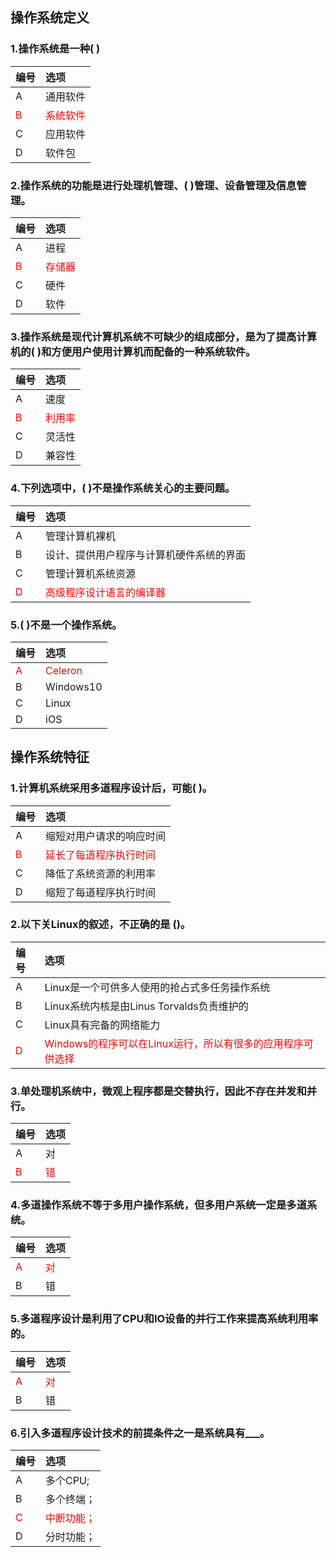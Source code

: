 ## 操作系统定义

### 1.操作系统是一种( )
|编号|选项|
|:-|:-|
|A|通用软件|
|<font color="red">B</font>|<font color="red">系统软件</font>|
|C|应用软件|
|D|软件包|

### 2.操作系统的功能是进行处理机管理、( )管理、设备管理及信息管理。
|编号|选项|
|:-|:-|
|A|进程|
|<font color="red">B</font>|<font color="red">存储器</font>|
|C|硬件|
|D|软件|

### 3.操作系统是现代计算机系统不可缺少的组成部分，是为了提高计算机的( )和方便用户使用计算机而配备的一种系统软件。
|编号|选项|
|:-|:-|
|A|速度|
|<font color="red">B</font>|<font color="red">利用率</font>|
|C|灵活性|
|D|兼容性|

### 4.下列选项中，( )不是操作系统关心的主要问题。
|编号|选项|
|:-|:-|
|A|管理计算机裸机|
|B|设计、提供用户程序与计算机硬件系统的界面|
|C|管理计算机系统资源|
|<font color="red">D</font>|<font color="red">高级程序设计语言的编译器</font>|

### 5.( )不是一个操作系统。
|编号|选项|
|:-|:-|
|<font color="red">A</font>|<font color="red">Celeron</font>|
|B|Windows10|
|C|Linux|
|D|iOS|

## 操作系统特征

### 1.计算机系统采用多道程序设计后，可能( )。
|编号|选项|
|:-|:-|
|A|缩短对用户请求的响应时间|
|<font color="red">B</font>|<font color="red">延长了每道程序执行时间</font>|
|C|降低了系统资源的利用率|
|D|缩短了每道程序执行时间|

### 2.以下关Linux的叙述，不正确的是 ()。
|编号|选项|
|:-|:-|
|A|Linux是一个可供多人使用的抢占式多任务操作系统|
|B|Linux系统内核是甶Linus Torvalds负责维护的|
|C|Linux具有完备的网络能力|
|<font color="red">D</font>|<font color="red">Windows的程序可以在Linux运行，所以有很多的应用程序可供选择</font>|

### 3.单处理机系统中，微观上程序都是交替执行，因此不存在并发和并行。
|编号|选项|
|:-|:-|
|A|对 |
|<font color="red">B</font>|<font color="red">错</font>|

### 4.多道操作系统不等于多用户操作系统，但多用户系统一定是多道系统。
|编号|选项|
|:-|:-|
|<font color="red">A</font>|<font color="red">对</font>|
|B|错|

### 5.多道程序设计是利用了CPU和IO设备的并行工作来提高系统利用率的。
|编号|选项|
|:-|:-|
|<font color="red">A</font>|<font color="red">对</font>|
|B|错|

### 6.引入多道程序设计技术的前提条件之一是系统具有___。
|编号|选项|
|:-|:-|
|A|多个CPU;|
|B|多个终端；|
|<font color="red">C</font>|<font color="red">中断功能；</font>|
|D|分时功能；|

